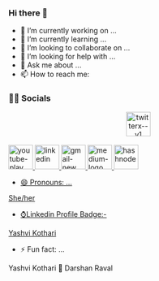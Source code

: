 ### Hi there 👋

- 🔭 I’m currently working on ...
- 🌱 I’m currently learning ...
- 👯 I’m looking to collaborate on ...
- 🤔 I’m looking for help with ...
- 💬 Ask me about ...
- 📫 How to reach me:
<h3> 🤝🏻 Socials </h3>
<p align="center">
&nbsp; <a href="https://twitter.com/kothari_yashvi" target="_blank" rel="noopener noreferrer">
<img width="48" height="48" src="https://img.icons8.com/fluency/48/twitterx--v1.png" alt="twitterx--v1"/>
</p>

<img width="48" height="48" src="https://img.icons8.com/fluency/48/youtube-play.png" alt="youtube-play"/>

<img width="48" height="48" src="https://img.icons8.com/fluency/48/linkedin.png" alt="linkedin"/>
<img width="48" height="48" src="https://img.icons8.com/fluency/48/gmail-new.png" alt="gmail-new"/>
<img width="48" height="48" src="https://img.icons8.com/fluency/48/medium-logo.png" alt="medium-logo"/>
<img width="48" height="48" src="https://img.icons8.com/color/48/000000/hashnode.png" alt="hashnode"/>

- 😄 Pronouns: ...

She/her

- ⌚Linkedin Profile Badge:-

<div class="badge-base LI-profile-badge" data-locale="en_US" data-size="medium" data-theme="dark" data-type="VERTICAL" data-vanity="yashvikothari" data-version="v1"><a class="badge-base__link LI-simple-link" href="https://in.linkedin.com/in/yashvikothari?trk=profile-badge">Yashvi Kothari</a></div>
              

- ⚡ Fun fact: ...

Yashvi Kothari 💙 Darshan Raval

